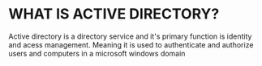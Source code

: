 # WHAT IS ACTIVE DIRECTORY?
Active directory is a directory service and it's primary function is identity and acess management. Meaning it is used to authenticate and authorize users and computers in a microsoft windows domain
